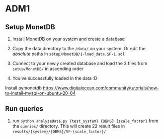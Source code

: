 # ADM1

## Setup MonetDB
1. Install [MonetDB](https://www.monetdb.org/easy-setup/) on your system and create a database
2. Copy the data directory to the `/data/` on your system. Or edit the *absolute* paths in `setup/MonetDB/1-load_data.SF-1.sql`
3. Connect to your newly created database and load the 3 files from `setup/MonetDB/` in ascending order

4. You've successfully loaded in the data :D

Install pymonetdb
https://www.digitalocean.com/community/tutorials/how-to-install-mysql-on-ubuntu-20-04

## Run queries
1. run `python analyzeData.py {test_system} {DBMS} {scale_factor}` from the `queries/` directory. This will create 22 result files in `results/{system}/{DBMS}/SF-{scale_factor}/`